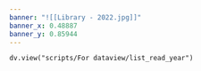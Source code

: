 ```yaml
---
banner: "![[Library - 2022.jpg]]"
banner_x: 0.48887
banner_y: 0.85944
---
```

```dataviewjs
dv.view("scripts/For dataview/list_read_year")
```